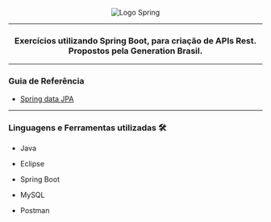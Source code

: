 
<div align ="center">
  
![Logo Spring](https://i.imgur.com/BCIWkyk.png)

<hr>
  
### Exercícios utilizando Spring Boot, para criação de APIs Rest. Propostos pela Generation Brasil.
<hr>
</div>

### Guia de Referência
- <a href="https://github.com/Biellms/SpringBoot/blob/main/Documentação/Guia%20Jpa.pdf" target="_blank"><p target="_blank">Spring data JPA</a>

<hr>

### **Linguagens e Ferramentas utilizadas** 🛠
- Java
- Eclipse
- Spring Boot
- MySQL

- Postman
